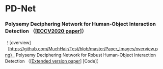 # PD-Net
### Polysemy Deciphering Network for Human-Object Interaction Detection （[[ECCV2020 paper]](http://www.ecva.net/papers/eccv_2020/papers_ECCV/papers/123650069.pdf)）
！[overview]（https://github.com/MuchHair/Test/blob/master/Paper_Images/overview.png）
Polysemy Deciphering Network for Robust Human-Object Interaction Detection （[[Extended version paper](https://arxiv.org/pdf/2008.02918.pdf)] [Code]）

